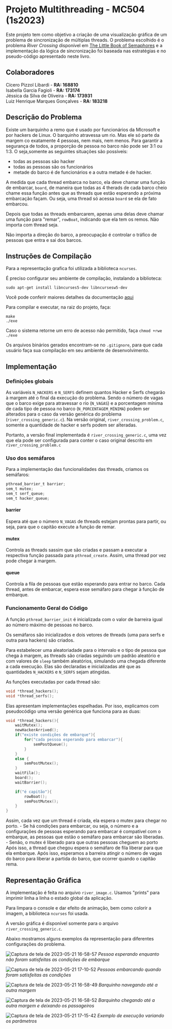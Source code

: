 # Projeto Multithreading - MC504 (1s2023)

Este projeto tem como objetivo a criação de uma visualização gráfica de um problema de sincronização de múltiplas threads. O problema escolhido é o problema _River Crossing_ disponível em [The Little Book of Semaphores](https://greenteapress.com/wp/semaphores/) e a implementação da lógica de sincronização foi baseada nas estratégias e no pseudo-código apresentado neste livro.

## Colaboradores

Cícero Pizzol Libardi - **RA: 168810**\
Isabella Garcia Fagioli - **RA: 173174**\
Jéssica da Silva de Oliveira - **RA: 173931**\
Luiz Henrique Marques Gonçalves - **RA: 183218**

## Descrição do Problema

Existe um barquinho a remo que é usado por funcionários da MIcrosoft e por hackers de Linux. O barquinho atravessa um rio. Mas ele só parte da margem co exatamente 4 pessoas, nem mais, nem menos. 
Para garantir a segurança de todos, a proporção de pessoa no barco não pode ser 3:1 ou 1:3. O seja,somente as seguintes situações são possíveis:
- todas as pessoas são hacker 
- todas as pessoas são os funcionários 
- metade do barco é de funcionários e a outra metade é de hacker. 

A medida que cada thread embarca no barco, ela deve chamar uma função de embarcar, `board`, de maneira que todas as 4 therads de cada barco cheio chame essa função antes que as threads que estão esperando a próxima embarcação façam. Ou seja, uma thread só acessa `board` se ela de fato embarcou. 

Depois que todas as threads embarcarem, apenas uma delas deve chamar uma função para "remar", `rowBoat`, indicando que ela tem os remos. Não importa com thread seja. 

Não importa a direção do barco, a preocupação é controlar o tráfico de pessoas que entra e sai dos barcos. 

## Instruções de Compilação

Para a representação grafica foi utilizada a biblioteca `ncurses`.

É preciso configurar seu ambiente de compilação, instalando a biblioteca:

```
sudo apt-get install libncurses5-dev libncursesw5-dev
```

Você pode conferir maiores detalhes da documentação [aqui](https://tldp.org/HOWTO/NCURSES-Programming-HOWTO/)

Para compilar e executar, na raiz do projeto, faça:

```
make
./exe
```

Caso o sistema retorne um erro de acesso não permitido, faça `chmod +rwe ./exe`

Os arquivos binários gerados encontram-se no `.gitignore`, para que cada usuário faça sua compilação em seu ambiente de desenvolvimento. 

## Implementação

### Definições globais
As variáveis `N_HACKERS`  e `N_SERFS` definem quantos Hacker e Serfs chegarão à margem até o final da execução do problema. Sendo o número de vagas que o barco exige para atravessar o rio (`N_VAGAS`) e a porcentagem mínima de cada tipo de pessoa no barco (`N_PORCENTAGEM_MÍNIMA`) podem ser alterados para o caso da versão genérica do problema (`river_crossing_generic.c`). Na versão original, `river_crossing_problem.c`, somente a quantidade de hacker e serfs podem ser alteradas. 

Portanto, a versão final implementada é `river_crossing_generic.c`, uma vez que ela pode ser configurada para conter o caso original descrito em `river_crossing_problem.c`

### Uso dos semáfaros

Para a implementação das funcionalidades das threads, criamos os semáfaros:

```C
pthread_barrier_t barrier;
sem_t mutex;
sem_t serf_queue;
sem_t hacker_queue;
```

#### barrier

Espera até que o número `N_VAGAS` de threads estejam prontas para partir, ou seja, para que o capitão execute a função de remar. 

#### mutex

Controla as threads sassim que são criadas e passam a executar a respectiva função passada para `pthread_create`. Assim, uma thread por vez pode chegar à margem. 

#### queue

Controla a fila de pessoas que estão esperando para entrar no barco. Cada thread, antes de embarcar, espera esse semáfaro para chegar à função de embarque. 


### Funcionamento Geral do Código

A função `pthread_barrier_init` é inicializada com o valor de barreira igual ao número máximo de pessoas no barco. 

Os semáfaros são inicializados e dois vetores de threads (uma para serfs e outra para hackers) são criados. 

Para estabelecer uma aleatoriadade para o intervalo e o tipo de pessoa que chega à margem, as threads são criadas seguindo um padrão aleatório e com valores de `sleep` também aleatórios, simulando uma chegada diferente a cada execução. Elas são declaradas e inicializadas até que as quantidades `N_HACKERS`  e `N_SERFS` sejam atingidas.

As funções executadas por cada thread são:

```C
void *thread_hackers();
void *thread_serfs();
```
Elas apresentam implementações espelhadas. Por isso, explicamos com pseudocódigo uma versão genérica que funciona para as duas: 

```C
void *thread_hackers(){
    waitMutex();
    newHackerArrived();
    if("existe condições de embarque"){
        for("cada pessoa esperando para embarcar"){
            semPostQueue();
        }
    }
    else {
        semPostMutex();
    }
    waitFila();
    board();
    waitBarrier();

    if("é capitão"){
        rowBoat();
        semPostMutex();
    }
}

```

Assim, cada vez que um thread é criada, ela espera o mutex para chegar no porto.
    - Se há condições para embarcar, ou seja, o número e a configurações de pessoas esperando para embarcar é compatível com o embarque, as pessoas que estão o semáfaro para embarcar são liberadas.
    - Senão, o mutex é liberado para que outras pessoas cheguem ao porto
Após isso, a thread que chegou espera o semáfaro de fila liberar para que ela embarque. Após isso, esperamos a barreira atingir o número de vagas do barco para liberar a partida do barco, que ocorrer quando o capitão rema.  

## Representação Gráfica

A implementação é feita no arquivo `river_image.c`. Usamos "prints" para imprimir linha a linha o estado global da aplicação.

Para limpara o console e dar efeito de animação, bem como colorir a imagem, a biblioteca `ncurses` foi usada. 

A versão gráfica é disponível somente para o arquivo `river_crossing_generic.c`. 

Abaixo mostramos alguns exemplos da representação para diferentes configurações do problema. 

![Captura de tela de 2023-05-21 16-58-57](https://github.com/luizmgon/Projeto-Multithreading-MC504/assets/80909346/0d18b906-b050-47ee-9210-524240e00cfa)
_Pessoa esperando enquanto não foram satisfeitas as condições de embarque_

![Captura de tela de 2023-05-21 17-10-52](https://github.com/luizmgon/Projeto-Multithreading-MC504/assets/80909346/950d2921-ab66-43e1-b031-a866f6bda58d)
_Pessoas embarcando quando foram satisfeitas as condições_

![Captura de tela de 2023-05-21 16-58-49](https://github.com/luizmgon/Projeto-Multithreading-MC504/assets/80909346/7c36656b-6f4b-4af1-92ad-732c119b7cdc)
_Barquinho navegando até a outra margem_

![Captura de tela de 2023-05-21 16-58-52](https://github.com/luizmgon/Projeto-Multithreading-MC504/assets/80909346/36e09110-ea53-44d6-9608-d61cf1ab42af)
_Barquinho chegando até a outra margem e deixando os passageiros_

![Captura de tela de 2023-05-21 17-15-42](https://github.com/luizmgon/Projeto-Multithreading-MC504/assets/80909346/5ee252b8-f3e9-4586-9369-8811098bb1e4)
_Exemplo de execução variando os parâmetros_









